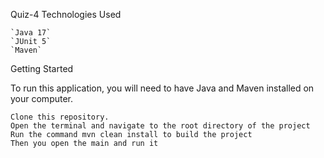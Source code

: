 Quiz-4
Technologies Used

    `Java 17`
    `JUnit 5`
    `Maven`
    
Getting Started

To run this application, you will need to have Java and Maven installed on your computer.

    Clone this repository.
    Open the terminal and navigate to the root directory of the project
    Run the command mvn clean install to build the project
    Then you open the main and run it
